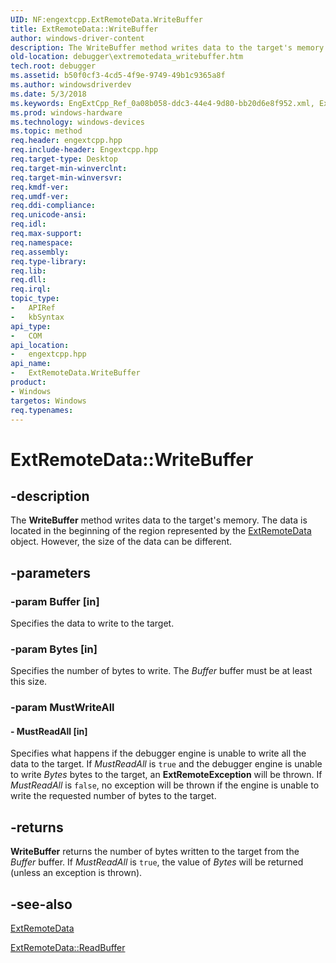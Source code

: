 ```yaml
---
UID: NF:engextcpp.ExtRemoteData.WriteBuffer
title: ExtRemoteData::WriteBuffer
author: windows-driver-content
description: The WriteBuffer method writes data to the target's memory. The data is located in the beginning of the region represented by the ExtRemoteData object. However, the size of the data can be different.
old-location: debugger\extremotedata_writebuffer.htm
tech.root: debugger
ms.assetid: b50f0cf3-4cd5-4f9e-9749-49b1c9365a8f
ms.author: windowsdriverdev
ms.date: 5/3/2018
ms.keywords: EngExtCpp_Ref_0a08b058-ddc3-44e4-9d80-bb20d6e8f952.xml, ExtRemoteData class [Windows Debugging],WriteBuffer method, ExtRemoteData.WriteBuffer, ExtRemoteData::WriteBuffer, WriteBuffer, WriteBuffer method [Windows Debugging], WriteBuffer method [Windows Debugging],ExtRemoteData class, debugger.extremotedata_writebuffer
ms.prod: windows-hardware
ms.technology: windows-devices
ms.topic: method
req.header: engextcpp.hpp
req.include-header: Engextcpp.hpp
req.target-type: Desktop
req.target-min-winverclnt: 
req.target-min-winversvr: 
req.kmdf-ver: 
req.umdf-ver: 
req.ddi-compliance: 
req.unicode-ansi: 
req.idl: 
req.max-support: 
req.namespace: 
req.assembly: 
req.type-library: 
req.lib: 
req.dll: 
req.irql: 
topic_type:
-	APIRef
-	kbSyntax
api_type:
-	COM
api_location:
-	engextcpp.hpp
api_name:
-	ExtRemoteData.WriteBuffer
product:
- Windows
targetos: Windows
req.typenames: 
---
```


# ExtRemoteData::WriteBuffer


## -description


The <b>WriteBuffer</b> method writes data to the target's memory.  The data is located in the beginning of the region represented by the <a href="https://msdn.microsoft.com/library/windows/hardware/ff544008">ExtRemoteData</a> object.  However, the size of the data can be different.


## -parameters




### -param Buffer [in]

Specifies the data to write to the target.


### -param Bytes [in]

Specifies the number of bytes to write.  The <i>Buffer</i> buffer must be at least this size.


### -param MustWriteAll






#### - MustReadAll [in]

Specifies what happens if the debugger engine is unable to write all the data to the target.  If <i>MustReadAll</i> is <code>true</code> and the debugger engine is unable to write <i>Bytes</i> bytes to the target, an <b>ExtRemoteException</b> will be thrown.  If <i>MustReadAll</i> is <code>false</code>, no exception will be thrown if the engine is unable to write the requested number of bytes to the target.


## -returns



<b>WriteBuffer</b> returns the number of bytes written to the target from the <i>Buffer</i> buffer.  If <i>MustReadAll</i> is <code>true</code>, the value of <i>Bytes</i> will be returned (unless an exception is thrown).




## -see-also




<a href="https://msdn.microsoft.com/library/windows/hardware/ff544008">ExtRemoteData</a>



<a href="https://msdn.microsoft.com/library/windows/hardware/ff544088">ExtRemoteData::ReadBuffer</a>
 

 

